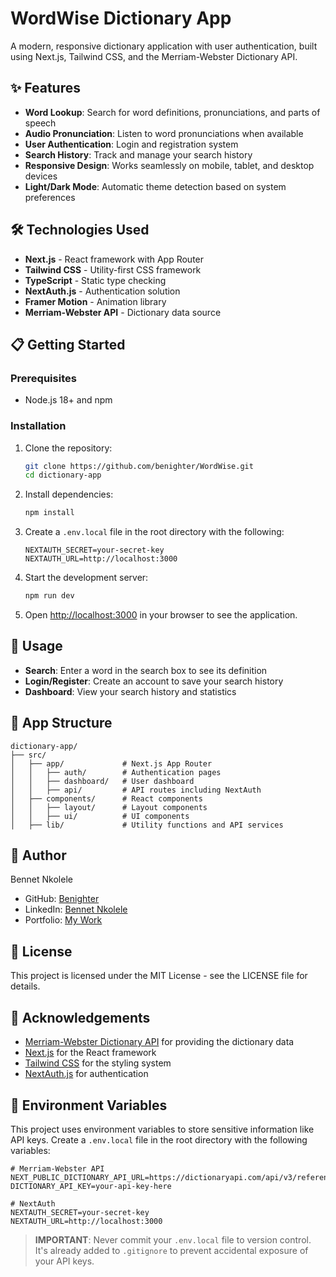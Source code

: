 # WordWise Dictionary App

A modern, responsive dictionary application with user authentication, built using Next.js, Tailwind CSS, and the Merriam-Webster Dictionary API.

## ✨ Features

- **Word Lookup**: Search for word definitions, pronunciations, and parts of speech
- **Audio Pronunciation**: Listen to word pronunciations when available
- **User Authentication**: Login and registration system
- **Search History**: Track and manage your search history
- **Responsive Design**: Works seamlessly on mobile, tablet, and desktop devices
- **Light/Dark Mode**: Automatic theme detection based on system preferences

## 🛠️ Technologies Used

- **Next.js** - React framework with App Router
- **Tailwind CSS** - Utility-first CSS framework
- **TypeScript** - Static type checking
- **NextAuth.js** - Authentication solution
- **Framer Motion** - Animation library
- **Merriam-Webster API** - Dictionary data source

## 📋 Getting Started

### Prerequisites

- Node.js 18+ and npm

### Installation

1. Clone the repository:
   ```bash
   git clone https://github.com/benighter/WordWise.git
   cd dictionary-app
   ```

2. Install dependencies:
   ```bash
   npm install
   ```

3. Create a `.env.local` file in the root directory with the following:
   ```
   NEXTAUTH_SECRET=your-secret-key
   NEXTAUTH_URL=http://localhost:3000
   ```

4. Start the development server:
   ```bash
   npm run dev
   ```

5. Open [http://localhost:3000](http://localhost:3000) in your browser to see the application.

## 🚀 Usage

- **Search**: Enter a word in the search box to see its definition
- **Login/Register**: Create an account to save your search history
- **Dashboard**: View your search history and statistics

## 📱 App Structure

```
dictionary-app/
├── src/
│   ├── app/             # Next.js App Router
│   │   ├── auth/        # Authentication pages
│   │   ├── dashboard/   # User dashboard
│   │   ├── api/         # API routes including NextAuth
│   ├── components/      # React components
│   │   ├── layout/      # Layout components
│   │   ├── ui/          # UI components
│   ├── lib/             # Utility functions and API services
```

## 👤 Author

Bennet Nkolele

- GitHub: [Benighter](https://github.com/Benighter)
- LinkedIn: [Bennet Nkolele](https://www.linkedin.com/in/bennet-nkolele-321285249/)
- Portfolio: [My Work](https://react-personal-portfolio-alpha.vercel.app/)

## 📄 License

This project is licensed under the MIT License - see the LICENSE file for details.

## 🙏 Acknowledgements

- [Merriam-Webster Dictionary API](https://dictionaryapi.com/) for providing the dictionary data
- [Next.js](https://nextjs.org/) for the React framework
- [Tailwind CSS](https://tailwindcss.com/) for the styling system
- [NextAuth.js](https://next-auth.js.org/) for authentication

## 🔐 Environment Variables

This project uses environment variables to store sensitive information like API keys. Create a `.env.local` file in the root directory with the following variables:

```
# Merriam-Webster API
NEXT_PUBLIC_DICTIONARY_API_URL=https://dictionaryapi.com/api/v3/references/sd3/json
DICTIONARY_API_KEY=your-api-key-here

# NextAuth
NEXTAUTH_SECRET=your-secret-key
NEXTAUTH_URL=http://localhost:3000
```

> **IMPORTANT**: Never commit your `.env.local` file to version control. It's already added to `.gitignore` to prevent accidental exposure of your API keys.
